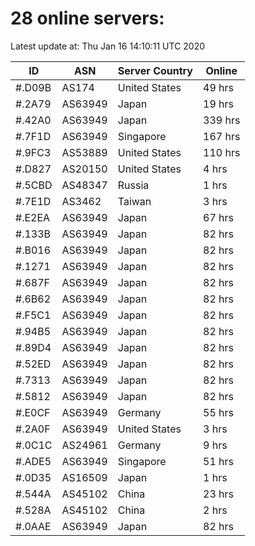 # 28 online servers:

Latest update at: Thu Jan 16 14:10:11 UTC 2020

| ID | ASN | Server Country | Online |
| -- | --- | -------------- | ------ |
| #.D09B | AS174 | United States | 49 hrs |
| #.2A79 | AS63949 | Japan | 19 hrs |
| #.42A0 | AS63949 | Japan | 339 hrs |
| #.7F1D | AS63949 | Singapore | 167 hrs |
| #.9FC3 | AS53889 | United States | 110 hrs |
| #.D827 | AS20150 | United States | 4 hrs |
| #.5CBD | AS48347 | Russia | 1 hrs |
| #.7E1D | AS3462 | Taiwan | 3 hrs |
| #.E2EA | AS63949 | Japan | 67 hrs |
| #.133B | AS63949 | Japan | 82 hrs |
| #.B016 | AS63949 | Japan | 82 hrs |
| #.1271 | AS63949 | Japan | 82 hrs |
| #.687F | AS63949 | Japan | 82 hrs |
| #.6B62 | AS63949 | Japan | 82 hrs |
| #.F5C1 | AS63949 | Japan | 82 hrs |
| #.94B5 | AS63949 | Japan | 82 hrs |
| #.89D4 | AS63949 | Japan | 82 hrs |
| #.52ED | AS63949 | Japan | 82 hrs |
| #.7313 | AS63949 | Japan | 82 hrs |
| #.5812 | AS63949 | Japan | 82 hrs |
| #.E0CF | AS63949 | Germany | 55 hrs |
| #.2A0F | AS63949 | United States | 3 hrs |
| #.0C1C | AS24961 | Germany | 9 hrs |
| #.ADE5 | AS63949 | Singapore | 51 hrs |
| #.0D35 | AS16509 | Japan | 1 hrs |
| #.544A | AS45102 | China | 23 hrs |
| #.528A | AS45102 | China | 2 hrs |
| #.0AAE | AS63949 | Japan | 82 hrs |

